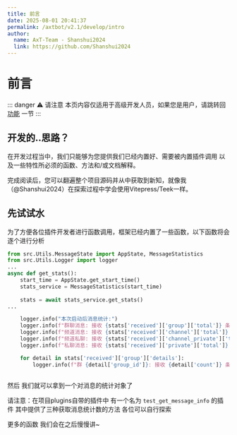 ```yaml
---
title: 前言
date: 2025-08-01 20:41:37
permalink: /axtbot/v2.1/develop/intro
author:
  name: AxT-Team - Shanshui2024
  link: https://github.com/Shanshui2024
---
```

# 前言

::: danger ⚠️ 请注意
本页内容仅适用于高级开发人员，如果您是用户，请跳转回 [功能](/axtbot/v2.1/function/available) 一节
:::

## 开发的..思路？
在开发过程当中，我们只能够为您提供我们已经内置好、需要被内置插件调用 以及一些特性所必须的函数、方法和/或文档解释。

完成阅读后，您可以翻遍整个项目源码并从中获取到新知，就像我（@Shanshui2024）在探索过程中学会使用Vitepress/Teek一样。

## 先试试水
为了方便各位插件开发者进行函数调用，框架已经内置了一些函数，以下函数将会逐个进行分析

``` python
from src.Utils.MessageState import AppState, MessageStatistics
from src.Utils.Logger import logger
...
async def get_stats():
    start_time = AppState.get_start_time()
    stats_service = MessageStatistics(start_time)
    
    stats = await stats_service.get_stats()
...

    logger.info("本次启动后消息统计:")
    logger.info(f"群聊消息: 接收 {stats['received']['group']['total']} 条 | 发送 {stats['sent']['group']['total']} 条")
    logger.info(f"频道消息: 接收 {stats['received']['channel']['total']} 条 | 发送 {stats['sent']['channel']['total']} 条")
    logger.info(f"频道私聊: 接收 {stats['received']['channel_private']['total']} 条 | 发送 {stats['sent']['channel_private']['total']} 条")
    logger.info(f"私聊消息: 接收 {stats['received']['private']['total']} 条 | 发送 {stats['sent']['private']['total']} 条")

    for detail in stats['received']['group']['details']:
        logger.info(f"群 {detail['group_id']}: 接收 {detail['count']} 条消息")



```

然后 我们就可以拿到一个对消息的统计对象了

请注意：在项目plugins自带的插件中 有一个名为 `test_get_message_info` 的插件 其中提供了三种获取消息统计数的方法 各位可以自行探索

更多的函数 我们会在之后慢慢讲~